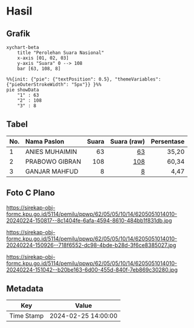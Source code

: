 # Hasil

## Grafik

```mermaid
xychart-beta
    title "Perolehan Suara Nasional"
    x-axis [01, 02, 03]
    y-axis "Suara" 0 --> 108
    bar [63, 108, 8]
```

```mermaid
%%{init: {"pie": {"textPosition": 0.5}, "themeVariables": {"pieOuterStrokeWidth": "5px"}} }%%
pie showData
    "1" : 63
    "2" : 108
    "3" : 8
```

## Tabel

| No. | Nama Paslon    | Suara | Suara (raw) | Persentase |
|:--- |:-------------- | -----:| -----------:| ----------:|
| 1   | ANIES MUHAIMIN | 63    | [63][p-1]   | 35,20      |
| 2   | PRABOWO GIBRAN | 108   | [108][p-2]  | 60,34      |
| 3   | GANJAR MAHFUD  | 8     | [8][p-3]    | 4,47       |


[p-1]: https://github.com/gigit-pemilu/pemilu-2024/blob/main/pilpres/hitung-suara/sub/62-kalimantan-tengah/sub/05-barito-utara/sub/05-teweh-tengah/sub/1014-melayu/sub/010-tps/sub/paslon-1.txt
[p-2]: https://github.com/gigit-pemilu/pemilu-2024/blob/main/pilpres/hitung-suara/sub/62-kalimantan-tengah/sub/05-barito-utara/sub/05-teweh-tengah/sub/1014-melayu/sub/010-tps/sub/paslon-2.txt
[p-3]: https://github.com/gigit-pemilu/pemilu-2024/blob/main/pilpres/hitung-suara/sub/62-kalimantan-tengah/sub/05-barito-utara/sub/05-teweh-tengah/sub/1014-melayu/sub/010-tps/sub/paslon-3.txt

## Foto C Plano

https://sirekap-obj-formc.kpu.go.id/5114/pemilu/ppwp/62/05/05/10/14/6205051014010-20240224-150817--8c1404fe-6afa-4594-8610-484bb1f831db.jpg

https://sirekap-obj-formc.kpu.go.id/5114/pemilu/ppwp/62/05/05/10/14/6205051014010-20240224-150926--718f6552-dc98-4bde-b28d-3f6ce8385027.jpg

https://sirekap-obj-formc.kpu.go.id/5114/pemilu/ppwp/62/05/05/10/14/6205051014010-20240224-151042--b20be163-6d00-455d-840f-7eb869c30280.jpg


## Metadata

| Key        | Value               |
| ---------- | ------------------- |
| Time Stamp | 2024-02-25 14:00:00 |



